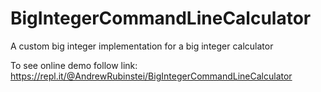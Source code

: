 # BigIntegerCommandLineCalculator
A custom big integer implementation for a big integer calculator

To see online demo follow link:
https://repl.it/@AndrewRubinstei/BigIntegerCommandLineCalculator
